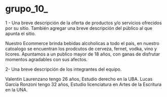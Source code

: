 # grupo_10_
1 - Una breve descripción de la oferta de productos y/o servicios ofrecidos por su
sitio. También agregar una breve descripción del público al que apunta el sitio. 

Nuestro Ecommerce brinda bebidas alcoholicas a todo el pais, en nuestro catoalogo se encuentran los prodcutos de cerveza, fernet, vodka, vino y licores. Apuntamos a un publico mayor de 18 años, con ganas de disfrutar momentos agradables con sus afectos. 

2- Una breve descripción de los integrantes del equipo.
 
 Valentin Laurenzano tengo 26 años, Estudio derecho en la UBA. 
 Lucas García Ronzoni tengo 32 años, Estudio licenciatura en Artes de la Escritura en la UNA.
 
 

